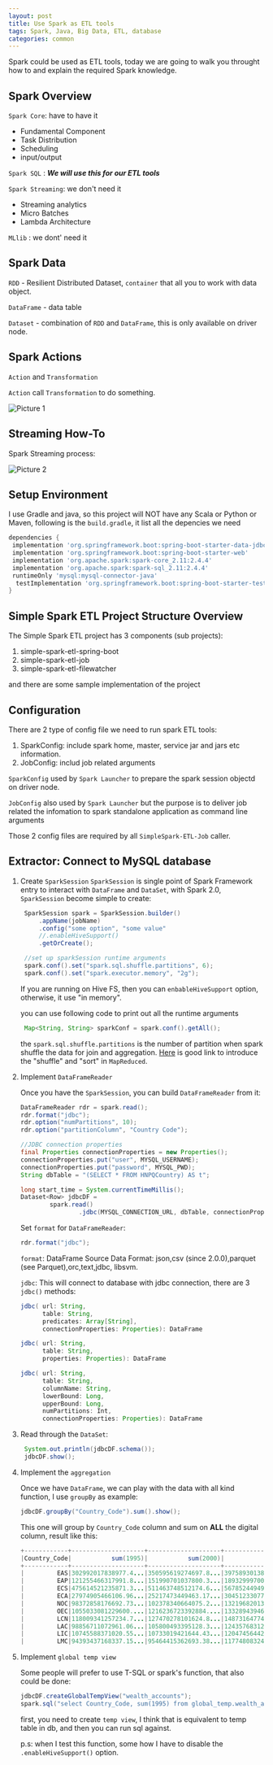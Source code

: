 ```yaml
---
layout: post
title: Use Spark as ETL tools
tags: Spark, Java, Big Data, ETL, database
categories: common
---
```


  Spark could be used as ETL tools, today we are going
to walk you throught how to and explain the required Spark knowledge.

## Spark Overview

`Spark Core`: have to have it

- Fundamental Component
- Task Distribution
- Scheduling
- input/output

`Spark SQL` : ***We will use this for our ETL tools***

`Spark Streaming`: we don't need it

- Streaming analytics
- Micro Batches
- Lambda Architecture

`MLlib` : we dont' need it

## Spark Data

`RDD` - Resilient Distributed Dataset, `container` that all you to work with data object.

`DataFrame` - data table

`Dataset` - combination of `RDD` and `DataFrame`, this is only available on driver node. 

## Spark Actions

`Action` and `Transformation`

`Action` call `Transformation` to do something.

![Picture 1](https://r0ngsh3n.github.io/static/img/1212/Screenshot_spark-etl-1.png)

## Streaming How-To

Spark Streaming process:

![Picture 2](https://r0ngsh3n.github.io/static/img/1212/Screenshot_spark-etl-2.png)

## Setup Environment

I use Gradle and java, so this project will NOT have any Scala or Python or Maven, following is the `build.gradle`, it list all the depencies we need

~~~groovy
dependencies {
 implementation 'org.springframework.boot:spring-boot-starter-data-jdbc'
 implementation 'org.springframework.boot:spring-boot-starter-web'
 implementation 'org.apache.spark:spark-core_2.11:2.4.4'
 implementation 'org.apache.spark:spark-sql_2.11:2.4.4'
 runtimeOnly 'mysql:mysql-connector-java'
  testImplementation 'org.springframework.boot:spring-boot-starter-test'
}
~~~

## Simple Spark ETL Project Structure Overview

The Simple Spark ETL project has 3 components (sub projects):

1. simple-spark-etl-spring-boot
2. simple-spark-etl-job
3. simple-spark-etl-filewatcher

and there are some sample implementation of the project


## Configuration

There are 2 type of config file we need to run spark ETL tools:

1. SparkConfig: include spark home, master, service jar and jars etc information.
2. JobConfig: includ job related arguments

`SparkConfig` used by `Spark Launcher` to prepare the spark session objectd on driver node.

`JobConfig` also used by `Spark Launcher` but the purpose is to deliver job related the infomation to spark standalone application as command line arguments

Those 2 config files are required by all `SimpleSpark-ETL-Job` caller.




## Extractor: Connect to MySQL database

1. Create `SparkSession`
   `SparkSession` is single point of Spark Framework entry to interact with `DataFrame` and `DataSet`, with Spark 2.0, `SparkSession` become simple to create:

   ~~~java
    SparkSession spark = SparkSession.builder()
        .appName(jobName)
        .config("some option", "some value"
        //.enableHiveSupport()
        .getOrCreate();

    //set up sparkSession runtime arguments
    spark.conf().set("spark.sql.shuffle.partitions", 6);
    spark.conf().set("spark.executor.memory", "2g");
   ~~~

    If you are running on Hive FS, then you can `enbableHiveSupport` option, otherwise, it use "in memory".

   you can use following code to print out all the runtime arguments

   ~~~java
    Map<String, String> sparkConf = spark.conf().getAll();
   ~~~

   the `spark.sql.shuffle.partitions` is the number of partition when spark shuffle the data for join and aggregation. [Here](https://data-flair.training/blogs/shuffling-and-sorting-in-hadoop) is good link to introduce the "shuffle" and "sort" in `MapReduced`.

2. Implement `DataFrameReader`

    Once you have the `SparkSession`, you can build `DataFrameReader` from it:

    ~~~java
    DataFrameReader rdr = spark.read();
    rdr.format("jdbc");
    rdr.option("numPartitions", 10);
    rdr.option("partitionColumn", "Country Code");

    //JDBC connection properties
    final Properties connectionProperties = new Properties();
    connectionProperties.put("user", MYSQL_USERNAME);
    connectionProperties.put("password", MYSQL_PWD);
    String dbTable = "(SELECT * FROM HNPQCountry) AS t";

    long start_time = System.currentTimeMillis();
    Dataset<Row> jdbcDF =
            spark.read()
                    .jdbc(MYSQL_CONNECTION_URL, dbTable, connectionProperties);

    ~~~

    Set `format` for `DataFrameReader`:

    ~~~java
    rdr.format("jdbc");
    ~~~

    `format`: DataFrame Source Data Format: json,csv (since 2.0.0),parquet (see Parquet),orc,text,jdbc, libsvm.

    `jdbc`: This will connect to database with jdbc connection, there are 3 `jdbc()` methods:

    ~~~java
    jdbc( url: String,
          table: String,
          predicates: Array[String],
          connectionProperties: Properties): DataFrame

    jdbc( url: String,
          table: String,
          properties: Properties): DataFrame

    jdbc( url: String,
          table: String,
          columnName: String,
          lowerBound: Long,
          upperBound: Long,
          numPartitions: Int,
          connectionProperties: Properties): DataFrame
    ~~~
  
3. Read through the `DataSet`:

   ~~~java
    System.out.println(jdbcDF.schema());
    jdbcDF.show();
   ~~~

4. Implement the `aggregation`

   Once we have `DataFrame`, we can play with the data with all kind function, I use `groupBy` as example:

   ~~~java
   jdbcDF.groupBy("Country_Code").sum().show();
   ~~~
   
   This one will group by `Country_Code` column and sum on **ALL** the digital column, result like this:

   ~~~java
   +------------+--------------------+--------------------+--------------------+--------------------+--------------------+
   |Country_Code|           sum(1995)|           sum(2000)|           sum(2005)|           sum(2010)|           sum(2014)|
   +------------+--------------------+--------------------+--------------------+--------------------+--------------------+
   |         EAS|302992017838977.4...|350595619274697.8...|397589301387791.2...|550533981011558.6...|666929288737934.7...|
   |         EAP|121255466317991.8...|151990701037800.3...|189329997000360.5...|316028137120939.7...|409310032870258.5...|
   |         ECS|475614521235871.3...|511463748512174.6...|567852449498619.8...|628489374891343.7...|659453050467567.6...|
   |         ECA|27974905466106.96...|25217473449463.17...|30451233077270.98...|37193410278270.26...|40837018780017.00...|
   |         NOC|98372858176692.73...|102378340664075.2...|132196820134356.7...|174740342172317.9...|198518419756351.5...|
   |         OEC|1055033081229600....|1216236723392884....|1332894394681830....|1424787846815576....|1525648583729085....|
   |         LCN|118009341257234.7...|127470278101624.8...|148731647744058.2...|180964490134110.1...|199491577977210.4...|
   |         LAC|98856711072961.06...|105800493395128.3...|124357683124228.9...|148862492410149.8...|161834854535672.2...|
   |         LIC|10745588371020.55...|10733019421644.43...|12047456442638.36...|16306363466644.66...|20659063105024.20...|
   |         LMC|94393437168337.15...|95464415362693.38...|117748083243199.3...|156434488833833.6...|179259793136739.2...|
   ~~~
   
5. Implement `global temp view`

   Some people will prefer to use T-SQL or spark's function, that also could be done:

   ~~~java
   jdbcDF.createGlobalTempView("wealth_accounts");
   spark.sql("select Country_Code, sum(1995) from global_temp.wealth_accounts group by Country_Code").show();
   ~~~ 
   
   first, you need to create `temp view`, I think that is equivalent to temp table in db, and then you can run sql against.
   
   p.s: when I test this function, some how I have to disable the `.enableHiveSupport()` option.
